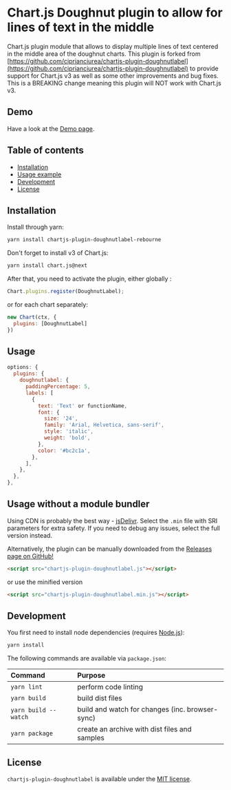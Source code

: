 # Chart.js Doughnut plugin to allow for lines of text in the middle

Chart.js plugin module that allows to display multiple lines of text centered in the middle area of the doughnut charts. This plugin is forked from [https://github.com/ciprianciurea/chartjs-plugin-doughnutlabel](https://github.com/ciprianciurea/chartjs-plugin-doughnutlabel) to provide support for Chart.js v3 as well as some other improvements and bug fixes. This is a BREAKING change meaning this plugin will NOT work with Chart.js v3.

## Demo
Have a look at the [Demo page](https://alexkuc.github.io/chartjs-plugin-doughnutlabel-rebourne/samples/index.html).

## Table of contents

- [Installation](#installation)
- [Usage example](#usage)
- [Development](#development)
- [License](#license)

## Installation

Install through yarn:

```bash
yarn install chartjs-plugin-doughnutlabel-rebourne
```

Don't forget to install v3 of Chart.js:

```bash
yarn install chart.js@next
```

After that, you need to activate the plugin, either globally :

```js
Chart.plugins.register(DoughnutLabel);
```

or for each chart separately:

```js
new Chart(ctx, {
  plugins: [DoughnutLabel]
})
```

## Usage

```js
options: {
  plugins: {
    doughnutlabel: {
      paddingPercentage: 5,
      labels: [
        {
          text: 'Text' or functionName,
          font: {
            size: '24',
            family: 'Arial, Helvetica, sans-serif',
            style: 'italic',
            weight: 'bold',
          },
          color: '#bc2c1a',
        },
      ],
    },
  },
},
```

## Usage without a module bundler

Using CDN is probably the best way - [jsDelivr](https://www.jsdelivr.com/package/npm/chartjs-plugin-doughnutlabel-rebourne). Select the `.min` file with SRI parameters for extra safety. If you need to debug any issues, select the full version instead.

Alternatively, the plugin can be manually downloaded from the
[Releases page on GitHub!](https://github.com/alexkuc/chartjs-plugin-doughnutlabel-rebourne/releases)

```html
<script src="chartjs-plugin-doughnutlabel.js"></script>
```

or use the minified version

```html
<script src="chartjs-plugin-doughnutlabel.min.js"></script>
```

## Development

You first need to install node dependencies (requires [Node.js](https://nodejs.org/)):

```bash
yarn install
```

The following commands are available via `package.json`:

| Command | Purpose |
| :--- | :--- |
| `yarn lint` | perform code linting |
| `yarn build ` | build dist files |
| `yarn build --watch` | build and watch for changes (inc. browser-sync) |
| `yarn package` | create an archive with dist files and samples |

## License

`chartjs-plugin-doughnutlabel` is available under the [MIT license](LICENSE.md).
